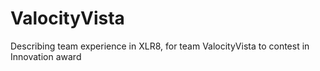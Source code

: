 # ValocityVista
Describing team experience in XLR8, for team ValocityVista to contest in Innovation award
